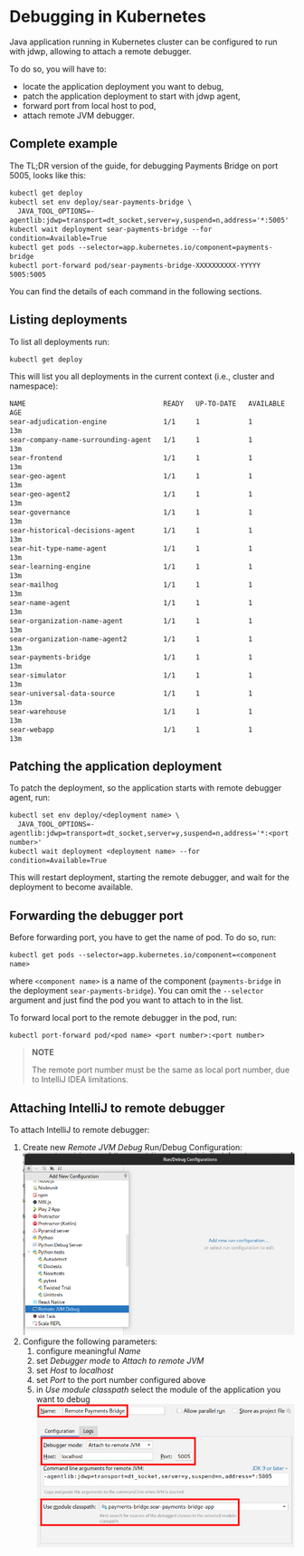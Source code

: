 # Debugging in Kubernetes

Java application running in Kubernetes cluster can be configured to run with jdwp, allowing to attach a remote debugger.

To do so, you will have to:

- locate the application deployment you want to debug,
- patch the application deployment to start with jdwp agent,
- forward port from local host to pod,
- attach remote JVM debugger.

## Complete example

The TL;DR version of the guide, for debugging Payments Bridge on port 5005, looks like this:

    kubectl get deploy
    kubectl set env deploy/sear-payments-bridge \
      JAVA_TOOL_OPTIONS=-agentlib:jdwp=transport=dt_socket,server=y,suspend=n,address='*:5005'
    kubectl wait deployment sear-payments-bridge --for condition=Available=True
    kubectl get pods --selector=app.kubernetes.io/component=payments-bridge
    kubectl port-forward pod/sear-payments-bridge-XXXXXXXXXX-YYYYY 5005:5005

You can find the details of each command in the following sections.

## Listing deployments

To list all deployments run:

    kubectl get deploy

This will list you all deployments in the current context (i.e., cluster and namespace):

    NAME                                  READY   UP-TO-DATE   AVAILABLE   AGE
    sear-adjudication-engine              1/1     1            1           13m
    sear-company-name-surrounding-agent   1/1     1            1           13m
    sear-frontend                         1/1     1            1           13m
    sear-geo-agent                        1/1     1            1           13m
    sear-geo-agent2                       1/1     1            1           13m
    sear-governance                       1/1     1            1           13m
    sear-historical-decisions-agent       1/1     1            1           13m
    sear-hit-type-name-agent              1/1     1            1           13m
    sear-learning-engine                  1/1     1            1           13m
    sear-mailhog                          1/1     1            1           13m
    sear-name-agent                       1/1     1            1           13m
    sear-organization-name-agent          1/1     1            1           13m
    sear-organization-name-agent2         1/1     1            1           13m
    sear-payments-bridge                  1/1     1            1           13m
    sear-simulator                        1/1     1            1           13m
    sear-universal-data-source            1/1     1            1           13m
    sear-warehouse                        1/1     1            1           13m
    sear-webapp                           1/1     1            1           13m

## Patching the application deployment

To patch the deployment, so the application starts with remote debugger agent, run:

    kubectl set env deploy/<deployment name> \
      JAVA_TOOL_OPTIONS=-agentlib:jdwp=transport=dt_socket,server=y,suspend=n,address='*:<port number>'
    kubectl wait deployment <deployment name> --for condition=Available=True

This will restart deployment, starting the remote debugger, and wait for the deployment to become available.

## Forwarding the debugger port

Before forwarding port, you have to get the name of pod. To do so, run:

    kubectl get pods --selector=app.kubernetes.io/component=<component name>

where `<component name>` is a name of the component (`payments-bridge` in the deployment `sear-payments-bridge`). You can omit the `--selector` argument and just find the pod you want to attach to in the list.

To forward local port to the remote debugger in the pod, run:

    kubectl port-forward pod/<pod name> <port number>:<port number>

> **NOTE**
>
> The remote port number must be the same as local port number, due to IntelliJ IDEA limitations.

## Attaching IntelliJ to remote debugger

To attach IntelliJ to remote debugger:

1. Create new _Remote JVM Debug_ Run/Debug Configuration:
   ![Remote JVM Debug](img/remote-jvm-debug.png)
2. Configure the following parameters:
   1. configure meaningful _Name_
   2. set _Debugger mode_ to _Attach to remote JVM_
   3. set _Host_ to _localhost_
   4. set _Port_ to the port number configured above
   5. in _Use module classpath_ select the module of the application you want to debug
      ![](img/remote-configuration.png)

